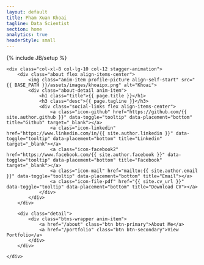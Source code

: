 ```yaml
---
layout: default
title: Pham Xuan Khoai
tagline: Data Scientist
section: home
analytics: true
headerStyle: small
---
```

{% include JB/setup %}

<div class="row justify-between">

	<div class="col-xl-8 col-lg-10 col-12 stagger-animation">
		<div class="about flex align-items-center">
			<img class="anim-item profile-picture align-self-start" src="{{ BASE_PATH }}/assets/images/khoaipx.png" alt="Khoai">
			<div class="about-detail anim-item">
				<h1 class="title">{{ page.title }}</h1>
				<h3 class="desc">{{ page.tagline }}</h3>
				<div class="social-links flex align-items-center">
					<a class="icon-github" href="https://github.com/{{ site.author.github }}" data-toggle="tooltip" data-placement="bottom" title="Github" target="_blank"></a>
					<a class="icon-linkedin" href="https://www.linkedin.com/in/{{ site.author.linkedin }}" data-toggle="tooltip" data-placement="bottom" title="Linkedin" target="_blank"></a>
					<a class="icon-facebook2" href="https://www.facebook.com/{{ site.author.facebook }}" data-toggle="tooltip" data-placement="bottom" title="Facebook" target="_blank"></a>
					<a class="icon-mail" href="mailto:{{ site.author.email }}" data-toggle="tooltip" data-placement="bottom" title="Email"></a>
					<a class="icon-file-pdf" href="{{ site.cv_url }}" data-toggle="tooltip" data-placement="bottom" title="Download CV"></a>
				</div>
			</div>
		</div>

		<div class="detail">
			<div class="btns-wrapper anim-item">
				<a href="/about" class="btn btn-primary">About Me</a>
				<a href="/portfolio" class="btn btn-secondary">View Portfolio</a>
			</div>
		</div>

	</div>

</div>
